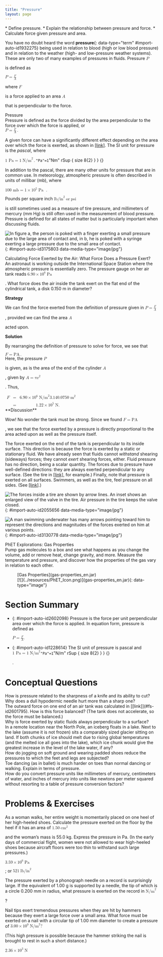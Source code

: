 ```yaml
---
title: "Pressure"
layout: page
---
```



<div data-type="abstract" markdown="1">
* Define pressure.
* Explain the relationship between pressure and force.
* Calculate force given pressure and area.

</div>

You have no doubt heard the word **pressure**{: data-type="term" #import-auto-id1932275} being used in relation to blood (high or low blood pressure) and in relation to the weather (high- and low-pressure weather systems). These are only two of many examples of pressures in fluids. Pressure <math xmlns="http://www.w3.org/1998/Math/MathML"><semantics><mrow><mrow><mi>P</mi></mrow><mrow /></mrow><annotation encoding="StarMath 5.0"> size 12{P} {}</annotation></semantics></math>

 is defined as

<div data-type="equation" id="eip-943">
<math xmlns="http://www.w3.org/1998/Math/MathML"><semantics><mrow><mrow><mrow><mi>P</mi><mo stretchy="false">=</mo><mfrac><mi>F</mi><mi>A</mi></mfrac></mrow></mrow><mrow /></mrow><annotation encoding="StarMath 5.0"> size 12{P= { {F} over {A} } } {}</annotation></semantics></math>
</div>

where <math xmlns="http://www.w3.org/1998/Math/MathML"><semantics><mrow><mrow><mi>F</mi></mrow><mrow /></mrow><annotation encoding="StarMath 5.0"> size 12{P} {}</annotation></semantics></math>

 is a force applied to an area <math xmlns="http://www.w3.org/1998/Math/MathML"><semantics><mrow><mrow><mi>A</mi></mrow><mrow /></mrow><annotation encoding="StarMath 5.0"> size 12{P} {}</annotation></semantics></math>

 that is perpendicular to the force.

<div data-type="note" data-label="" markdown="1">
<div data-type="title">
Pressure
</div>
Pressure is defined as the force divided by the area perpendicular to the force over which the force is applied, or

<div data-type="equation" id="eip-795">
<math xmlns="http://www.w3.org/1998/Math/MathML"><semantics><mrow><mrow><mrow><mi>P</mi><mo stretchy="false">=</mo><mfrac><mi>F</mi><mi>A</mi></mfrac></mrow></mrow><mrow /><mo>.</mo></mrow><annotation encoding="StarMath 5.0"> size 12{P= { {F} over {A} } } {}</annotation></semantics></math>
</div>
</div>

A given force can have a significantly different effect depending on the area over which the force is exerted, as shown in [\[link\]](#import-auto-id3175803). The SI unit for pressure is the *pascal*, where <div data-type="equation" id="eip-id1787110">
<math xmlns="http://www.w3.org/1998/Math/MathML"><semantics><mrow><mrow><mrow><mn>1 Pa</mn><mrow><mo stretchy="false">=</mo><mn>1</mn></mrow><mspace width="0.25em" /><msup><mtext>N/m</mtext><mrow><mn>2</mn></mrow></msup><mo>.</mo></mrow></mrow></mrow><annotation encoding="StarMath 5.0"> size 12{1`"Pa"=1`"Nm" rSup { size 8{2} } } {}</annotation></semantics></math>
</div>

In addition to the pascal, there are many other units for pressure that are in common use. In meteorology, atmospheric pressure is often described in units of millibar (mb), where

<div data-type="equation" id="eip-847">
<math xmlns="http://www.w3.org/1998/Math/MathML"><semantics><mrow><mrow><mrow><mtext>100 mb</mtext><mrow><mo stretchy="false">=</mo><mrow><mn>1</mn><mo stretchy="false">×</mo><msup><mtext>10</mtext><mrow><mn>5</mn></mrow></msup></mrow></mrow><mspace width="0.25em" /><mtext>Pa</mtext></mrow></mrow><mrow /><mo> .</mo></mrow><annotation encoding="StarMath 5.0"> size 12{"100"`"mb"=1 times "10" rSup { size 8{5} } `"Pa"} {}</annotation></semantics></math>
</div>

Pounds per square inch <math xmlns="http://www.w3.org/1998/Math/MathML"><semantics><mrow><mrow><mfenced open="(" close=")"><mrow><msup><mtext>lb/in</mtext><mrow><mn>2</mn></mrow></msup><mspace width="0.25em" /><mtext>or</mtext><mspace width="0.25em" /><mtext>psi</mtext></mrow></mfenced></mrow><mrow /></mrow><annotation encoding="StarMath 5.0"> size 12{ left ("lb/in" rSup { size 8{2} } `"or"``"psi" right )} {}</annotation></semantics></math>

 is still sometimes used as a measure of tire pressure, and millimeters of mercury (mm Hg) is still often used in the measurement of blood pressure. Pressure is defined for all states of matter but is particularly important when discussing fluids.

![In figure a, the person is poked with a finger exerting a small pressure due to the large area of contact and, in b, he is poked with a syringe exerting a large pressure due to the small area of contact.](../resources/Figure_12_03_01a.jpg "(a) While the person being poked with the finger might be irritated, the force has little lasting effect. (b) In contrast, the same force applied to an area the size of the sharp end of a needle is great enough to break the skin."){: #import-auto-id3175803 data-media-type="image/jpg"}



<div data-type="example" markdown="1">
<div data-type="title">
Calculating Force Exerted by the Air: What Force Does a Pressure Exert?
</div>
An astronaut is working outside the International Space Station where the atmospheric pressure is essentially zero. The pressure gauge on her air tank reads <math xmlns="http://www.w3.org/1998/Math/MathML"><semantics><mrow><mrow><mrow><mn>6</mn><mtext>.</mtext><mrow><mtext>90</mtext><mo stretchy="false">×</mo><msup><mtext>10</mtext><mrow><mn>6</mn></mrow></msup></mrow><mspace width="0.25em" /><mtext>Pa</mtext></mrow></mrow><mrow /></mrow><annotation encoding="StarMath 5.0"> size 12{6 "." "90" times "10" rSup { size 8{6} } `"Pa"} {}</annotation></semantics></math>

. What force does the air inside the tank exert on the flat end of the cylindrical tank, a disk 0.150 m in diameter?

**Strategy**

We can find the force exerted from the definition of pressure given in <math xmlns="http://www.w3.org/1998/Math/MathML"><semantics><mrow><mrow><mrow><mi>P</mi><mo stretchy="false">=</mo><mfrac><mi>F</mi><mi>A</mi></mfrac></mrow></mrow><mrow /></mrow><annotation encoding="StarMath 5.0"> size 12{P= { {F} over {A} } } {}</annotation></semantics></math>

, provided we can find the area <math xmlns="http://www.w3.org/1998/Math/MathML"><semantics><mrow><mrow><mi>A</mi></mrow><mrow /></mrow><annotation encoding="StarMath 5.0"> size 12{A} {}</annotation></semantics></math>

 acted upon.

**Solution**

By rearranging the definition of pressure to solve for force, we see that

<div data-type="equation" id="eip-914">
<math xmlns="http://www.w3.org/1998/Math/MathML"><semantics><mrow><mrow><mrow><mi>F</mi><mo stretchy="false">=</mo><mstyle fontstyle="italic"><mrow><mtext>PA</mtext></mrow></mstyle></mrow></mrow><mrow /><mo>.</mo></mrow><annotation encoding="StarMath 5.0"> size 12{F= ital "PA"} {}</annotation></semantics></math>
</div>
Here, the pressure <math xmlns="http://www.w3.org/1998/Math/MathML"><semantics><mrow><mrow><mi>P</mi></mrow><mrow /></mrow><annotation encoding="StarMath 5.0"> size 12{P} {}</annotation></semantics></math>

 is given, as is the area of the end of the cylinder <math xmlns="http://www.w3.org/1998/Math/MathML"><semantics><mrow><mrow><mi>A</mi></mrow><mrow /></mrow><annotation encoding="StarMath 5.0"> size 12{A} {}</annotation></semantics></math>

, given by <math xmlns="http://www.w3.org/1998/Math/MathML"><semantics><mrow><mrow><mrow><mi>A</mi><mo stretchy="false">=</mo><msup><mi fontstyle="italic">πr</mi><mrow><mn>2</mn></mrow></msup></mrow></mrow><mrow /></mrow><annotation encoding="StarMath 5.0"> size 12{A=πr rSup { size 8{2} } } {}</annotation></semantics></math>

. Thus,

<div data-type="equation" id="eip-775">
<math xmlns="http://www.w3.org/1998/Math/MathML"> <semantics> <mrow> <mrow> <mtable columnalign="left"> <mtr><mtd> <mi>F</mi></mtd> <mtd> <mo stretchy="false">=</mo></mtd> <mtd> <mrow> <mrow> <mrow> <mrow> <mfenced open="(" close=")"> <mrow> <mn>6.90</mn> <mrow> <mo stretchy="false">×</mo> <msup> <mtext>10</mtext> <mrow> <mn>6</mn> </mrow> </msup> </mrow> <mspace width="0.25em" /> <msup> <mtext>N/m</mtext> <mrow> <mn>2</mn> </mrow> </msup> </mrow> </mfenced> </mrow> <mfenced open="(" close=")"> <mrow> <mn>3.14</mn> </mrow> </mfenced> <msup> <mfenced open="(" close=")"> <mrow> <mn>0.0750 m</mn> </mrow> </mfenced> <mrow> <mn>2</mn> </mrow> </msup> </mrow> </mrow> </mrow></mtd> </mtr> <mtr><mtd /> <mtd><mo stretchy="false">=</mo></mtd> <mtd> <mrow> <mn>1.22</mn> <mrow> <mo stretchy="false">×</mo> <msup> <mtext>10</mtext> <mrow> <mn>5</mn> </mrow> </msup> </mrow> <mspace width="0.25em" /> <mtext>N.</mtext> </mrow></mtd> </mtr> </mtable> </mrow> </mrow> <annotation encoding="StarMath 5.0">alignl { stack { size 12{F= left (6 "." "90" times "10" rSup { size 8{6} } `"N/m" rSup { size 8{2} } right ) left (3 "." "14" right ) left (0 "." "0750"`m right ) rSup { size 8{2} } } {} # =1 "." "22" times "10" rSup { size 8{5} } `N "." {} } } {}</annotation> </semantics> </math>
</div>
**Discussion**

Wow! No wonder the tank must be strong. Since we found <math xmlns="http://www.w3.org/1998/Math/MathML"><semantics><mrow><mrow><mrow><mi>F</mi><mo stretchy="false">=</mo><mstyle fontstyle="italic"><mrow><mtext>PA</mtext></mrow></mstyle></mrow></mrow><mrow /></mrow><annotation encoding="StarMath 5.0"> size 12{F= ital "PA"} {}</annotation></semantics></math>

, we see that the force exerted by a pressure is directly proportional to the area acted upon as well as the pressure itself.

</div>

The force exerted on the end of the tank is perpendicular to its inside surface. This direction is because the force is exerted by a static or stationary fluid. We have already seen that fluids cannot *withstand* shearing (sideways) forces; they cannot *exert* shearing forces, either. Fluid pressure has no direction, being a scalar quantity. The forces due to pressure have well-defined directions: they are always exerted perpendicular to any surface. (See the tire in [\[link\]](#import-auto-id2055656), for example.) Finally, note that pressure is exerted on all surfaces. Swimmers, as well as the tire, feel pressure on all sides. (See [\[link\]](#import-auto-id3130778).)

 ![The forces inside a tire are shown by arrow lines. An inset shows an enlarged view of the valve in the tire. Air pressure in the tire keeps the valve closed.](../resources/Figure_12_03_02a.jpg "Pressure inside this tire exerts forces perpendicular to all surfaces it contacts. The arrows give representative directions and magnitudes of the forces exerted at various points. Note that static fluids do not exert shearing forces."){: #import-auto-id2055656 data-media-type="image/jpg"}

![A man swimming underwater has many arrows pointing toward him to represent the directions and magnitudes of the forces exerted on him at various points.](../resources/Figure_12_03_03a.jpg "Pressure is exerted on all sides of this swimmer, since the water would flow into the space he occupies if he were not there. The arrows represent the directions and magnitudes of the forces exerted at various points on the swimmer. Note that the forces are larger underneath, due to greater depth, giving a net upward or buoyant force that is balanced by the weight of the swimmer."){: #import-auto-id3130778 data-media-type="image/jpg"}

<div data-type="note" id="eip-790" data-label="" markdown="1">
<div data-type="title">
PhET Explorations: Gas Properties
</div>
Pump gas molecules to a box and see what happens as you change the volume, add or remove heat, change gravity, and more. Measure the temperature and pressure, and discover how the properties of the gas vary in relation to each other.

<figure markdown="1" id="eip-id3028052">
<figcaption>
[Gas Properties](gas-properties_en.jar)
</figcaption>
<span data-type="media" id="Phet_module_12.3" data-alt=""> [![](../resources/PhET_Icon.png)](gas-properties_en.jar){: data-type="image"} <span data-media-type="image/png" data-print="true" data-src="PhET_Icon.png" data-type="image" width="450" /> </span>
</figure>
</div>

# Section Summary

* {: #import-auto-id2602098} Pressure is the force per unit perpendicular area over which the force is applied. In equation form, pressure is defined as
  <div data-type="equation" id="eip-18">
  <math xmlns="http://www.w3.org/1998/Math/MathML"> <semantics> <mrow> <mrow> <mrow> <mrow> <mi>P</mi> <mo stretchy="false">=</mo> <mfrac> <mi>F</mi> <mi>A</mi> </mfrac> </mrow> <mtext>.</mtext> </mrow> </mrow> </mrow> <annotation encoding="StarMath 5.0"> size 12{P= { {F} over {A} } "." } {}</annotation> </semantics> </math>
  </div>

* {: #import-auto-id1228614} The SI unit of pressure is pascal and
  <math xmlns="http://www.w3.org/1998/Math/MathML"><semantics><mrow><mrow><mrow><mrow><mtext>1 Pa</mtext><mo stretchy="false">=</mo><mn>1</mn></mrow><mspace width="0.25em" /><msup><mtext>N/m</mtext><mrow><mn>2</mn></mrow></msup></mrow></mrow><mrow /></mrow><annotation encoding="StarMath 5.0"> size 12{1`"Pa"=1`"N/m" rSup { size 8{2} } } {}</annotation></semantics></math>
  
  .

# Conceptual Questions

<div data-type="exercise" data-label="conceptual-questions">
<div data-type="problem" markdown="1">
How is pressure related to the sharpness of a knife and its ability to cut?

</div>
</div>

<div data-type="exercise" data-label="conceptual-questions">
<div data-type="problem" markdown="1">
Why does a dull hypodermic needle hurt more than a sharp one?

</div>
</div>

<div data-type="exercise" data-label="conceptual-questions">
<div data-type="problem" markdown="1">
The outward force on one end of an air tank was calculated in [[link]](#fs-id2601795). How is this force balanced? (The tank does not accelerate, so the force must be balanced.)

</div>
</div>

<div data-type="exercise" data-label="conceptual-questions">
<div data-type="problem" markdown="1">
Why is force exerted by static fluids always perpendicular to a surface?

</div>
</div>

<div data-type="exercise" data-label="conceptual-questions">
<div data-type="problem" markdown="1">
In a remote location near the North Pole, an iceberg floats in a lake. Next to the lake (assume it is not frozen) sits a comparably sized glacier sitting on land. If both chunks of ice should melt due to rising global temperatures (and the melted ice all goes into the lake), which ice chunk would give the greatest increase in the level of the lake water, if any?

</div>
</div>

<div data-type="exercise" data-label="conceptual-questions">
<div data-type="problem" markdown="1">
How do jogging on soft ground and wearing padded shoes reduce the pressures to which the feet and legs are subjected?

</div>
</div>

<div data-type="exercise" data-label="conceptual-questions">
<div data-type="problem" markdown="1">
Toe dancing (as in ballet) is much harder on toes than normal dancing or walking. Explain in terms of pressure.

</div>
</div>

<div data-type="exercise" data-label="conceptual-questions">
<div data-type="problem" markdown="1">
How do you convert pressure units like millimeters of mercury, centimeters of water, and inches of mercury into units like newtons per meter squared without resorting to a table of pressure conversion factors?

</div>
</div>

# Problems &amp; Exercises

<div data-type="exercise" data-label="problems-exercises">
<div data-type="problem" markdown="1">
As a woman walks, her entire weight is momentarily placed on one heel of her high-heeled shoes. Calculate the pressure exerted on the floor by the heel if it has an area of <math xmlns="http://www.w3.org/1998/Math/MathML"><semantics><mrow><mrow><mrow><mn>1</mn><mtext>.</mtext><mtext>50</mtext><mspace width="0.25em" /><msup><mtext>cm</mtext><mrow><mn>2</mn></mrow></msup></mrow></mrow><mrow /></mrow><annotation encoding="StarMath 5.0"> size 12{1 "." "50"`"cm" rSup { size 8{2} } } {}</annotation></semantics></math>

 and the woman’s mass is 55.0 kg. Express the pressure in Pa. (In the early days of commercial flight, women were not allowed to wear high-heeled shoes because aircraft floors were too thin to withstand such large pressures.)

</div>
<div data-type="solution" markdown="1">
<math xmlns="http://www.w3.org/1998/Math/MathML"><semantics><mrow><mrow><mrow><mrow><mrow><mn>3.59</mn><mo stretchy="false">×</mo><msup><mtext>10</mtext><mrow><mn>6</mn></mrow></msup></mrow></mrow><mspace width="0.25em" /><mtext>Pa</mtext></mrow></mrow></mrow></semantics></math>

; or <math xmlns="http://www.w3.org/1998/Math/MathML"> <semantics> <mrow> <mrow> <mrow> <mtext>521</mtext> <mspace width="0.25em" /> <msup> <mtext>lb/in</mtext> <mrow> <mn>2</mn> </mrow> </msup> </mrow> </mrow> <mrow /> </mrow> <annotation encoding="StarMath 5.0"> size 12{"521"`"lb/in" rSup { size 8{2} } } {}</annotation> </semantics> </math>

</div>
</div>

<div data-type="exercise" data-label="problems-exercises">
<div data-type="problem" markdown="1">
The pressure exerted by a phonograph needle on a record is surprisingly large. If the equivalent of 1.00 g is supported by a needle, the tip of which is a circle 0.200 mm in radius, what pressure is exerted on the record in <math xmlns="http://www.w3.org/1998/Math/MathML"><semantics><mrow><mrow><msup><mtext>N/m</mtext><mrow><mn>2</mn></mrow></msup></mrow><mrow /></mrow><annotation encoding="StarMath 5.0"> size 12{"N/m" rSup { size 8{2} } } {}</annotation></semantics></math>

?

</div>
</div>

<div data-type="exercise" data-label="problems-exercises">
<div data-type="problem" markdown="1">
Nail tips exert tremendous pressures when they are hit by hammers because they exert a large force over a small area. What force must be exerted on a nail with a circular tip of 1.00 mm diameter to create a pressure of <math xmlns="http://www.w3.org/1998/Math/MathML"><semantics><mrow><mrow><mrow><mn>3</mn><mtext>.</mtext><mrow><mtext>00</mtext><mo stretchy="false">×</mo><msup><mtext>10</mtext><mrow><mn>9</mn></mrow></msup></mrow><mspace width="0.25em" /><msup><mtext>N/m</mtext><mrow><mn>2</mn></mrow></msup><mn>?</mn></mrow></mrow><mrow /></mrow></semantics></math>

(This high pressure is possible because the hammer striking the nail is brought to rest in such a short distance.)

</div>
<div data-type="solution" markdown="1">
<math xmlns="http://www.w3.org/1998/Math/MathML"> <semantics> <mrow> <mrow> <mrow> <mn>2.36</mn> <mrow> <mo stretchy="false">×</mo> <msup> <mtext>10</mtext> <mrow> <mn>3</mn> </mrow> </msup> </mrow> <mspace width="0.25em" /> <mtext>N</mtext> </mrow> </mrow> <mrow /> </mrow> <annotation encoding="StarMath 5.0"> size 12{2 "." "36" times "10" rSup { size 8{3} } `N} {}</annotation> </semantics> </math>

</div>
</div>

